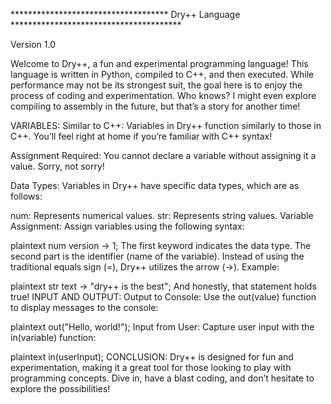 ************************************ Dry++ Language ***************************************

Version 1.0

Welcome to Dry++, a fun and experimental programming language! This language is written in Python, compiled to C++, and then executed. While performance may not be its strongest suit, the goal here is to enjoy the process of coding and experimentation. Who knows? I might even explore compiling to assembly in the future, but that’s a story for another time!

VARIABLES:
Similar to C++:
Variables in Dry++ function similarly to those in C++. You’ll feel right at home if you’re familiar with C++ syntax!

Assignment Required:
You cannot declare a variable without assigning it a value. Sorry, not sorry!

Data Types:
Variables in Dry++ have specific data types, which are as follows:

num: Represents numerical values.
str: Represents string values.
Variable Assignment:
Assign variables using the following syntax:

plaintext
num version -> 1;
The first keyword indicates the data type.
The second part is the identifier (name of the variable).
Instead of using the traditional equals sign (=), Dry++ utilizes the arrow (->).
Example:

plaintext
str text -> "dry++ is the best";
And honestly, that statement holds true!
INPUT AND OUTPUT:
Output to Console: Use the out(value) function to display messages to the console:

plaintext
out("Hello, world!");
Input from User: Capture user input with the in(variable) function:

plaintext
in(userInput);
CONCLUSION:
Dry++ is designed for fun and experimentation, making it a great tool for those looking to play with programming concepts. Dive in, have a blast coding, and don’t hesitate to explore the possibilities!
